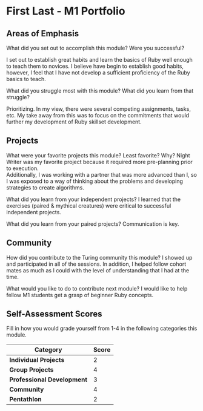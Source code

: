 # First Last - M1 Portfolio

## Areas of Emphasis

What did you set out to accomplish this module? Were you successful?

I set out to establish great habits and learn the basics of Ruby well enough to teach them to novices.  I believe have begin to establish good habits, however, I feel that I have not develop a sufficient proficiency of the Ruby basics to teach.  

What did you struggle most with this module? What did you learn from that struggle?

Prioritizing.  In my view, there were several competing assignments, tasks, etc.  My take away from this was to focus on the commitments that would further my development of Ruby skillset development.  

## Projects

What were your favorite projects this module? Least favorite? Why?
Night Writer was my favorite project because it required more pre-planning prior to execution.  
Additionally, I was working with a partner that was more advanced than I, so I was exposed to a way of thinking
about the problems and developing strategies to create algorithms.  

What did you learn from your independent projects?
I learned that the exercises (paired & mythical creatures) were critical to successful independent projects.  

What did you learn from your paired projects?
Communication is key.  

## Community

How did you contribute to the Turing community this module?
I showed up and participated in all of the sessions.  In addition, I helped follow cohort mates as much as I could with the level of understanding that I had at the time.  

What would you like to do to contribute next module?
I would like to help fellow M1 students get a grasp of beginner Ruby concepts.  

## Self-Assessment Scores

Fill in how you would grade yourself from 1-4 in the following categories this module.

| Category                     | Score |
| -----------------------------| ----- |
| **Individual Projects**      |   2   |
| **Group Projects**           |   4   |
| **Professional Development** |   3   |
| **Community**                |   4   |
| **Pentathlon**               |   2   |
